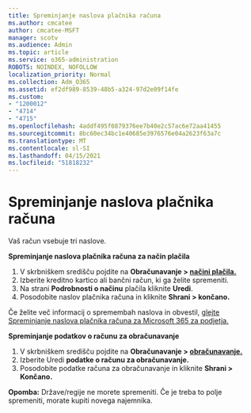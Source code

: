 ```yaml
---
title: Spreminjanje naslova plačnika računa
ms.author: cmcatee
author: cmcatee-MSFT
manager: scotv
ms.audience: Admin
ms.topic: article
ms.service: o365-administration
ROBOTS: NOINDEX, NOFOLLOW
localization_priority: Normal
ms.collection: Adm_O365
ms.assetid: ef2df989-8539-48b5-a324-97d2e09f14fe
ms.custom:
- "1200012"
- "4714"
- "4715"
ms.openlocfilehash: 4addf495f0879376ee7b40e2c57ac6e72aa41455
ms.sourcegitcommit: 8bc60ec34bc1e40685e3976576e04a2623f63a7c
ms.translationtype: MT
ms.contentlocale: sl-SI
ms.lasthandoff: 04/15/2021
ms.locfileid: "51818232"
---
```

# <a name="change-your-billing-address"></a>Spreminjanje naslova plačnika računa

Vaš račun vsebuje tri naslove.

**Spreminjanje naslova plačnika računa za način plačila**

1. V skrbniškem središču pojdite na **Obračunavanje > [načini plačila.](https://go.microsoft.com/fwlink/p/?linkid=2018806)**
2. Izberite kreditno kartico ali bančni račun, ki ga želite spremeniti.
3. Na strani **Podrobnosti o načinu** plačila kliknite **Uredi**.
4. Posodobite naslov plačnika računa in kliknite **Shrani > končano.**

Če želite več informacij o spremembah naslova in obvestil, [glejte Spreminjanje naslova plačnika računa za Microsoft 365 za podjetja.](https://docs.microsoft.com/microsoft-365/commerce/billing-and-payments/change-your-billing-addresses?view=o365-worldwide)

**Spreminjanje podatkov o računu za obračunavanje**

1. V skrbniškem središču pojdite na **Obračunavanje > [obračunavanje.](https://admin.microsoft.com/Adminportal/Home?source=applauncher#/BillingAccounts/billing-accounts)**
2. Izberite Uredi **podatke o računu za obračunavanje.**
3. Posodobite podatke računa za obračunavanje in kliknite **Shrani > Končano.**

**Opomba:** Države/regije ne morete spremeniti. Če je treba to polje spremeniti, morate kupiti novega najemnika.
